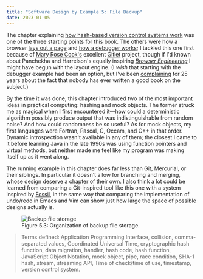 ```yaml
---
title: "Software Design by Example 5: File Backup"
date: 2023-01-05
---
```


The chapter explaining [how hash-based version control systems work][sdxjs_backup]
was one of the three starting points for this book.
The others were how a browser [lays out a page][sdxjs_layout]
and [how a debugger works][sdxjs_debugger];
I tackled this one first because of [Mary Rose Cook's][cook] excellent [Gitlet][gitlet] project,
though if I'd known about Panchekha and Harrelson's equally inspiring [*Browser Engineering*][browser_engineering]
I might have begun with the layout engine.
(I *wish* that starting with the debugger example had been an option,
but I've been [complaining][not_on_the_shelves] for 25 years about the fact that
nobody has ever written a good book on the subject.)

By the time it was done,
this chapter introduced two of the most important ideas in practical computing:
hashing and mock objects.
The former struck me as magical when I first encountered it—how could
a deterministic algorithm possibly produce output that was indistinguishable from random noise?
And how could randomness be so useful?
As for mock objects,
my first languages were Fortran, Pascal, C, Occam, and C++ in that order.
Dynamic introspection wasn't available in any of them;
the closest I came to it before learning Java in the late 1990s
was using function pointers and virtual methods,
but neither made me feel like my program was making itself up as it went along.

The running example in this chapter does far less than Git, Mercurial, or their siblings.
In particular it doesn't allow for branching and merging,
whose design deserve a chapter of their own.
I also think a lot could be learned from comparing a Git-inspired tool like this one
with a system inspired by [Fossil][fossil],
in the same way that comparing the implementation of undo/redo in Emacs and Vim
can show just how large the space of possible designs actually is.

<figure id="file-backup-storage" class="center">
  <img src="@root/sdxjs/file-backup/storage.svg" alt="Backup file storage" class="centered">
  <figcaption>Figure 5.3: Organization of backup file storage.</figcaption>
</figure>

> Terms defined: Application Programming Interface, collision, comma-separated values, Coordinated Universal Time, cryptographic hash function, data migration, handler, hash code, hash function, JavaScript Object Notation, mock object, pipe, race condition, SHA-1 hash, stream, streaming API, Time of check/time of use, timestamp, version control system.

[browser_engineering]: https://browser.engineering/
[cook]: https://maryrosecook.com/
[fossil]: https://www2.fossil-scm.org/
[gitlet]: http://gitlet.maryrosecook.com/
[not_on_the_shelves]: @root/ideas/not-on-the-shelves/
[sdxjs_debugger]: @root/sdxjs/debugger/
[sdxjs_backup]: @root/sdxjs/file-backup/
[sdxjs_layout]: @root/sdxjs/layout-engine/
